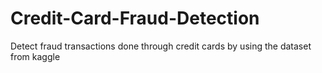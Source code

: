 # Credit-Card-Fraud-Detection
Detect fraud transactions done through credit cards by using the dataset from kaggle
